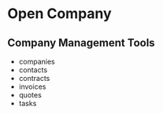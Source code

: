 # Open Company

## Company Management Tools


+ companies
+ contacts
+ contracts
+ invoices
+ quotes
+ tasks
